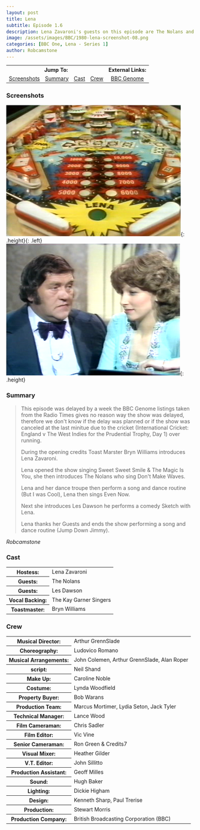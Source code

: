 ```yaml
---
layout: post
title: Lena
subtitle: Episode 1.6
description: Lena Zavaroni's guests on this episode are The Nolans and Les Dawson.
image: /assets/images/BBC/1980-lena-screenshot-08.png
categories: [BBC One, Lena - Series 1]
author: Robcamstone
---
```


<table>
<tr align="center">
<th colspan="4">Jump To:</th>
<th>External Links:</th>
</tr>

<tr align="center">
<td><a href="#screenshots">Screenshots</a></td>
<td><a href="#summary">Summary</a></td>
<td><a href="#cast">Cast</a></td>
<td><a href="#crew">Crew</a></td>
<td><a href="https://genome.ch.bbc.co.uk/schedules/bbcone/london/1980-06-04#at-20.30">BBC Genome</a></td>
</tr>
</table>

### Screenshots
![](/assets/images/BBC/1980-lena-screenshot-01.png){: .height}{: .left}
![](/assets/images/BBC/1980-lena-screenshot-08.png){: .height}

### Summary
> This episode was delayed by a week the BBC Genome listings taken from the Radio Times gives no reason way the show was delayed, therefore we don't know if the delay was planned or if the show was canceled at the last minitue due to the cricket (International Cricket: England v The West Indies for the Prudential Trophy, Day 1) over running.
>
> During the opening credits Toast Marster Bryn Williams introduces Lena Zavaroni.
>
> Lena opened the show singing Sweet Sweet Smile &amp; The Magic Is You, she then introduces The Nolans who sing Don't Make Waves.
>
> Lena and her dance troupe then perform a song and dance routine (But I was Cool), Lena then sings Even Now.
>
> Next she introduces Les Dawson he performs a comedy Sketch with Lena.
>
> Lena thanks her Guests and ends the show performing a song and dance routine (Jump Down Jimmy).

<cite>Robcamstone</cite>

### Cast
<table>
<tr><th>Hostess:</th><td>Lena Zavaroni</td></tr>
<tr><th>Guests:</th><td>The Nolans</td></tr>
<tr><th>Guests:</th><td>Les Dawson</td></tr>
<tr><th>Vocal Backing:</th><td>The Kay Garner Singers</td></tr>
<tr><th>Toastmaster:</th><td>Bryn Williams</td></tr>
</table>

### Crew
<table>
<tr><th>Musical Director:</th><td>Arthur GrennSlade</td></tr>
<tr><th>Choreography:</th><td>Ludovico Romano</td></tr>
<tr><th>Musical Arrangements:</th><td>John Colemen, Arthur GrennSlade, Alan Roper</td></tr>
<tr><th>script:</th><td>Neil Shand</td></tr>
<tr><th>Make Up:</th><td>Caroline Noble</td></tr>
<tr><th>Costume:</th><td>Lynda Woodfield</td></tr>
<tr><th>Property Buyer:</th><td>Bob Warans</td></tr>
<tr><th>Production Team:</th><td>Marcus Mortimer, Lydia Seton, Jack Tyler</td></tr>
<tr><th>Technical Manager:</th><td>Lance Wood</td></tr>
<tr><th>Film Cameraman:</th><td> Chris Sadler</td></tr>
<tr><th>Film Editor:</th><td> Vic Vine</td></tr>
<tr><th>Senior Cameraman:</th><td>Ron Green &amp; Credits7</td></tr>
<tr><th>Visual Mixer:</th><td>Heather Gilder</td></tr>
<tr><th>V.T. Editor:</th><td>John Sillitto</td></tr>
<tr><th>Production Assistant:</th><td>Geoff Milles</td></tr>
<tr><th>Sound:</th><td>Hugh Baker</td></tr>
<tr><th>Lighting:</th><td>Dickie Higham</td></tr>
<tr><th>Design:</th><td>Kenneth Sharp, Paul Trerise</td></tr>
<tr><th>Production:</th><td>Stewart Morris</td></tr>
<tr><th>Production Company:</th><td>British Broadcasting Corporation (BBC)</td></tr>
</table>

<style>
.height {width: auto; height:275.53px;}
</style>

